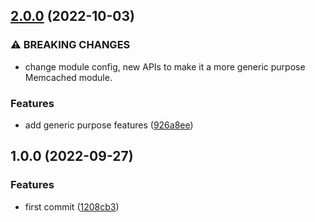 

## [2.0.0](https://github.com/andreafspeziale/nestjs-memcached/compare/1.0.0...2.0.0) (2022-10-03)


### ⚠ BREAKING CHANGES

* change module config, new APIs to make it a more generic purpose Memcached module.

### Features

* add generic purpose features ([926a8ee](https://github.com/andreafspeziale/nestjs-memcached/commit/926a8ee10e98703d44457a192ea9fa99a165ad4e))

## 1.0.0 (2022-09-27)


### Features

* first commit ([1208cb3](https://github.com/andreafspeziale/nestjs-memcached/commit/1208cb34f00196a6b6ff44ee7a51607dee3392bd))